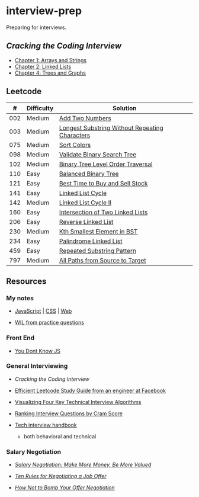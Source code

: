 # interview-prep

Preparing for interviews.

## _Cracking the Coding Interview_

- [Chapter 1: Arrays and Strings](./src/ctci/chapter1/)
- [Chapter 2: Linked Lists](./src/ctci/chapter2/)
- [Chapter 4: Trees and Graphs](./src/ctci/chapter4/)

## Leetcode

| #   | Difficulty | Solution                                                                |
| --- | ---------- | ----------------------------------------------------------------------- |
| 002 | Medium     | [Add Two Numbers](./src/leetcode/002.js)                                |
| 003 | Medium     | [Longest Substring Without Repeating Characters](./src/leetcode/003.js) |
| 075 | Medium     | [Sort Colors](./src/leetcode/075.js)                                    |
| 098 | Medium     | [Validate Binary Search Tree](./src/leetcode/098.js)                    |
| 102 | Medium     | [Binary Tree Level Order Traversal](./src/leetcode/102.js)              |
| 110 | Easy       | [Balanced Binary Tree](./src/leetcode/110.js)                           |
| 121 | Easy       | [Best Time to Buy and Sell Stock](./src/leetcode/121.js)                |
| 141 | Easy       | [Linked List Cycle](./src/leetcode/141.js)                              |
| 142 | Medium     | [Linked List Cycle II](./src/leetcode/142.js)                           |
| 160 | Easy       | [Intersection of Two Linked Lists](./src/leetcode/160.js)               |
| 206 | Easy       | [Reverse Linked List](./src/leetcode/206.js)                            |
| 230 | Medium     | [Kth Smallest Element in BST](./src/leetcode/230.js)                    |
| 234 | Easy       | [Palindrome Linked List](./src/leetcode/234.js)                         |
| 459 | Easy       | [Repeated Substring Pattern](./src/leetcode/459.js)                     |
| 797 | Medium     | [All Paths from Source to Target](./src/leetcode/797.js)                |

## Resources

### My notes

- [JavaScript](./javascript.md) | [CSS](./css.md) | [Web](./web.md)

- [WIL from practice questions](./notes_on_dsa.md)

### Front End

- [You Dont Know JS](https://github.com/getify/You-Dont-Know-JS)

### General Interviewing

- _Cracking the Coding Interview_

- [Efficient Leetcode Study Guide from an engineer at Facebook](./leetcode_study_guide.md)

- [Visualizing Four Key Technical Interview Algorithms](https://jeremyaguilon.me/blog/visualizing_four_key_interview_algorithms)

- [Ranking Interview Questions by Cram Score](https://jeremyaguilon.me/blog/ranking_interview_questions_by_cram_score)

- [Tech interview handbook](https://github.com/yangshun/tech-interview-handbook)
  - both behavioral and technical

### Salary Negotiation

- [_Salary Negotiation: Make More Money, Be More Valued_](https://www.kalzumeus.com/2012/01/23/salary-negotiation/)

- [_Ten Rules for Negotiating a Job Offer_](https://haseebq.com/my-ten-rules-for-negotiating-a-job-offer/)

- [_How Not to Bomb Your Offer Negotiation_](https://haseebq.com/how-not-to-bomb-your-offer-negotiation/)
